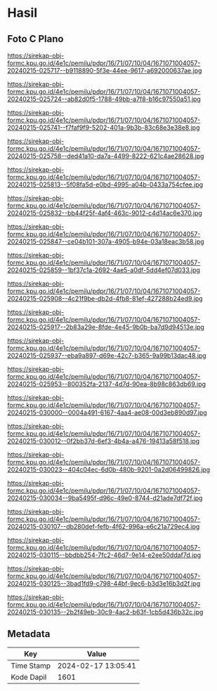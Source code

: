 # Hasil

## Foto C Plano

https://sirekap-obj-formc.kpu.go.id/4e1c/pemilu/pdpr/16/71/07/10/04/1671071004057-20240215-025717--b9118890-5f3e-44ee-9617-a692000637ae.jpg

https://sirekap-obj-formc.kpu.go.id/4e1c/pemilu/pdpr/16/71/07/10/04/1671071004057-20240215-025724--ab82d0f5-1788-49bb-a7f8-b16c97550a51.jpg

https://sirekap-obj-formc.kpu.go.id/4e1c/pemilu/pdpr/16/71/07/10/04/1671071004057-20240215-025741--f7faf9f9-5202-401a-9b3b-83c68e3e38e8.jpg

https://sirekap-obj-formc.kpu.go.id/4e1c/pemilu/pdpr/16/71/07/10/04/1671071004057-20240215-025758--ded41a10-da7a-4499-8222-621c4ae28628.jpg

https://sirekap-obj-formc.kpu.go.id/4e1c/pemilu/pdpr/16/71/07/10/04/1671071004057-20240215-025813--5f08fa5d-e0bd-4995-a04b-0433a754cfee.jpg

https://sirekap-obj-formc.kpu.go.id/4e1c/pemilu/pdpr/16/71/07/10/04/1671071004057-20240215-025832--bb44f25f-4af4-463c-9012-c4d14ac6e370.jpg

https://sirekap-obj-formc.kpu.go.id/4e1c/pemilu/pdpr/16/71/07/10/04/1671071004057-20240215-025847--ce04b101-307a-4905-b94e-03a18eac3b58.jpg

https://sirekap-obj-formc.kpu.go.id/4e1c/pemilu/pdpr/16/71/07/10/04/1671071004057-20240215-025859--1bf37c1a-2692-4ae5-a0df-5dd4ef07d033.jpg

https://sirekap-obj-formc.kpu.go.id/4e1c/pemilu/pdpr/16/71/07/10/04/1671071004057-20240215-025908--4c21f9be-db2d-4fb8-81ef-427288b24ed9.jpg

https://sirekap-obj-formc.kpu.go.id/4e1c/pemilu/pdpr/16/71/07/10/04/1671071004057-20240215-025917--2b83a29e-8fde-4e45-9b0b-ba7d9d94513e.jpg

https://sirekap-obj-formc.kpu.go.id/4e1c/pemilu/pdpr/16/71/07/10/04/1671071004057-20240215-025937--eba9a897-d69e-42c7-b365-9a99b13dac48.jpg

https://sirekap-obj-formc.kpu.go.id/4e1c/pemilu/pdpr/16/71/07/10/04/1671071004057-20240215-025953--800352fa-2137-4d7d-90ea-8b98c863db69.jpg

https://sirekap-obj-formc.kpu.go.id/4e1c/pemilu/pdpr/16/71/07/10/04/1671071004057-20240215-030000--0004a491-6167-4aa4-ae08-00d3eb890d97.jpg

https://sirekap-obj-formc.kpu.go.id/4e1c/pemilu/pdpr/16/71/07/10/04/1671071004057-20240215-030012--0f2bb37d-6ef3-4b4a-a476-19413a58f518.jpg

https://sirekap-obj-formc.kpu.go.id/4e1c/pemilu/pdpr/16/71/07/10/04/1671071004057-20240215-030023--404c04ec-6d0b-480b-9201-0a2d06499826.jpg

https://sirekap-obj-formc.kpu.go.id/4e1c/pemilu/pdpr/16/71/07/10/04/1671071004057-20240215-030034--9ba5495f-d96c-49e0-8744-d21ade7df72f.jpg

https://sirekap-obj-formc.kpu.go.id/4e1c/pemilu/pdpr/16/71/07/10/04/1671071004057-20240215-030107--db280def-fefb-4f62-996a-e6c21a729ec4.jpg

https://sirekap-obj-formc.kpu.go.id/4e1c/pemilu/pdpr/16/71/07/10/04/1671071004057-20240215-030115--bbdbb254-7fc2-46d7-9e14-e2ee50ddaf7d.jpg

https://sirekap-obj-formc.kpu.go.id/4e1c/pemilu/pdpr/16/71/07/10/04/1671071004057-20240215-030125--3bad1fd9-c798-44bf-9ec6-b3d3e16b3d2f.jpg

https://sirekap-obj-formc.kpu.go.id/4e1c/pemilu/pdpr/16/71/07/10/04/1671071004057-20240215-030135--2b2f49eb-30c9-4ac2-b63f-1cb5d436b32c.jpg


## Metadata

| Key        | Value               |
| ---------- | ------------------- |
| Time Stamp | 2024-02-17 13:05:41 |
| Kode Dapil | 1601                |




